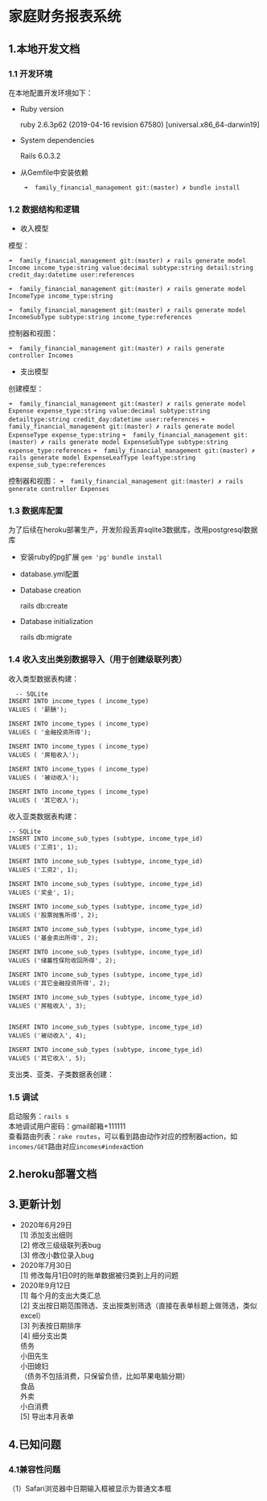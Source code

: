 # 家庭财务报表系统

## 1.本地开发文档

### 1.1 开发环境
在本地配置开发环境如下：

* Ruby version

  ruby 2.6.3p62 (2019-04-16 revision 67580) [universal.x86_64-darwin19]

* System dependencies

  Rails 6.0.3.2

* 从Gemfile中安装依赖

  ` ➜  family_financial_management git:(master) ✗ bundle install`


### 1.2 数据结构和逻辑

* 收入模型

模型：

`➜  family_financial_management git:(master) ✗ rails generate model Income income_type:string value:decimal subtype:string detail:string credit_day:datetime user:references`

`➜  family_financial_management git:(master) ✗ rails generate model IncomeType income_type:string`

`➜  family_financial_management git:(master) ✗ rails generate model IncomeSubType subtype:string income_type:references`

控制器和视图：

`➜  family_financial_management git:(master) ✗ rails generate controller Incomes `


* 支出模型

创建模型：

`➜  family_financial_management git:(master) ✗ rails generate model Expense expense_type:string value:decimal subtype:string detailtype:string credit_day:datetime user:references`
`➜  family_financial_management git:(master) ✗ rails generate model ExpenseType expense_type:string`
`➜  family_financial_management git:(master) ✗ rails generate model ExpenseSubType subtype:string expense_type:references`
`➜  family_financial_management git:(master) ✗ rails generate model ExpenseLeafType leaftype:string expense_sub_type:references`

控制器和视图：
`➜  family_financial_management git:(master) ✗ rails generate controller Expenses`

### 1.3 数据库配置

为了后续在heroku部署生产，开发阶段丢弃sqlite3数据库，改用postgresql数据库

* 安装ruby的pg扩展
  `gem 'pg'`
  `bundle install`

* database.yml配置

* Database creation

  rails db:create

* Database initialization

  rails db:migrate


### 1.4 收入支出类别数据导入（用于创建级联列表）

收入类型数据表构建：
```
  -- SQLite
INSERT INTO income_types ( income_type)
VALUES ( '薪酬');

INSERT INTO income_types ( income_type)
VALUES ( '金融投资所得');

INSERT INTO income_types ( income_type)
VALUES ( '房租收入');

INSERT INTO income_types ( income_type)
VALUES ( '被动收入');

INSERT INTO income_types ( income_type)
VALUES ( '其它收入');
```

收入亚类数据表构建：
```
-- SQLite
INSERT INTO income_sub_types (subtype, income_type_id)
VALUES ('工资1', 1);

INSERT INTO income_sub_types (subtype, income_type_id)
VALUES ('工资2', 1);

INSERT INTO income_sub_types (subtype, income_type_id)
VALUES ('奖金', 1);

INSERT INTO income_sub_types (subtype, income_type_id)
VALUES ('股票抛售所得', 2);

INSERT INTO income_sub_types (subtype, income_type_id)
VALUES ('基金卖出所得', 2);

INSERT INTO income_sub_types (subtype, income_type_id)
VALUES ('储蓄性保险收回所得', 2);

INSERT INTO income_sub_types (subtype, income_type_id)
VALUES ('其它金融投资所得', 2);

INSERT INTO income_sub_types (subtype, income_type_id)
VALUES ('房租收入', 3);


INSERT INTO income_sub_types (subtype, income_type_id)
VALUES ('被动收入', 4);

INSERT INTO income_sub_types (subtype, income_type_id)
VALUES ('其它收入', 5);
```

支出类、亚类、子类数据表创建：


### 1.5 调试
启动服务：`rails s`  
本地调试用户密码：gmail邮箱+111111  
查看路由列表：`rake routes`，可以看到路由动作对应的控制器action，如`incomes/GET`路由对应`incomes#index`action  

## 2.heroku部署文档

## 3.更新计划
* 2020年6月29日  
[1] 添加支出细则  
[2] 修改三级级联列表bug  
[3] 修改小数位录入bug  
* 2020年7月30日  
[1] 修改每月1日0时的账单数据被归类到上月的问题  
* 2020年9月12日  
[1] 每个月的支出大类汇总  
[2] 支出按日期范围筛选、支出按类别筛选（直接在表单标题上做筛选，类似excel）  
[3] 列表按日期排序  
[4] 细分支出类  
  债务  
    小田先生  
    小田媳妇  
  （债务不包括消费，只保留负债，比如苹果电脑分期）  
  食品  
    外卖    
  小白消费   
[5] 导出本月表单

## 4.已知问题  
### 4.1兼容性问题  
（1）Safari浏览器中日期输入框被显示为普通文本框  